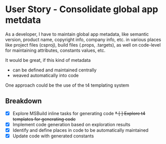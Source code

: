 # User Story - Consolidate global app metdata

As a developer, I have to maintain global app metadata,
like semantic version, product name, copyright info, company info, etc.
in various places like project files (csproj), build files (.props, .targets),
as well on code-level for maintaining attributes, constants values, etc.

It would be great, if this kind of metadata

* can be defined and maintained centrally
* weaved automatically into code

One approach could be the use of the t4 templating system

## Breakdown

* [X] Explore MSBuild inline tasks for generating code
~~* [ ] Explore t4 templates for generating code~~
* [X] Implement code generation based on exploration results
* [X] Identify and define places in code to be automatically maintained
* [X] Update code with generated constants
